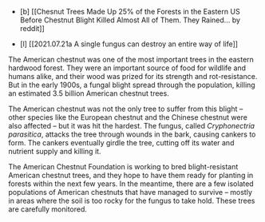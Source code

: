 * [b] [[Chesnut Trees Made Up 25% of the Forests in the Eastern US Before Chestnut Blight Killed Almost All of Them. They Rained... by reddit]]
- [l] [[2021.07.21a A single fungus can destroy an entire way of life]]

The American chestnut was one of the most important trees in the eastern hardwood forest. They were an important source of food for wildlife and humans alike, and their wood was prized for its strength and rot-resistance. But in the early 1900s, a fungal blight spread through the population, killing an estimated 3.5 billion American chestnut trees. 

The American chestnut was not the only tree to suffer from this blight – other species like the European chestnut and the Chinese chestnut were also affected – but it was hit the hardest. The fungus, called _Cryphonectria parasitica_, attacks the tree through wounds in the bark, causing cankers to form. The cankers eventually girdle the tree, cutting off its water and nutrient supply and killing it. 

The American Chestnut Foundation is working to bred blight-resistant American chestnut trees, and they hope to have them ready for planting in forests within the next few years. In the meantime, there are a few isolated populations of American chestnuts that have managed to survive – mostly in areas where the soil is too rocky for the fungus to take hold. These trees are carefully monitored.
